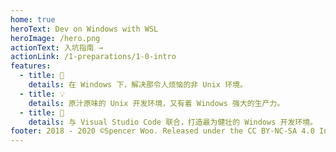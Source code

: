 ```yaml
---
home: true
heroText: Dev on Windows with WSL
heroImage: /hero.png
actionText: 入坑指南 →
actionLink: /1-preparations/1-0-intro
features:
  - title: 🍳
    details: 在 Windows 下，解决那令人烦恼的非 Unix 环境。
  - title: 💡
    details: 原汁原味的 Unix 开发环境，又有着 Windows 强大的生产力。
  - title: 🎉
    details: 与 Visual Studio Code 联合，打造最为健壮的 Windows 开发环境。
footer: 2018 - 2020 ©Spencer Woo. Released under the CC BY-NC-SA 4.0 International License.
---
```

